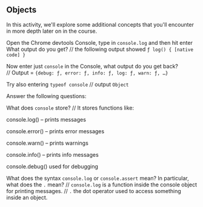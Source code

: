 ## Objects

In this activity, we'll explore some additional concepts that you'll encounter in more depth later on in the course.

Open the Chrome devtools Console, type in `console.log` and then hit enter
What output do you get?
// the following output showed `ƒ log() { [native code] }`

Now enter just `console` in the Console, what output do you get back?
// Output = `{debug: ƒ, error: ƒ, info: ƒ, log: ƒ, warn: ƒ, …}`

Try also entering `typeof console`
// output `Object`

Answer the following questions:

What does `console` store?
// It stores functions  like: 

console.log() – prints messages

console.error() – prints error messages       

console.warn() – prints warnings

console.info() – prints info messages

console.debug()  used for debugging


What does the syntax `console.log` or `console.assert` mean? In particular, what does the `.` mean?
// `console.log` is a function inside the console object for printing messages.
// `.` the dot operator used to access something inside an object.